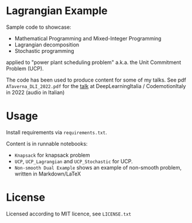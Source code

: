 # Lagrangian Example

Sample code to showcase:
* Mathematical Programming and Mixed-Integer Programming
* Lagrangian decomposition
* Stochastic programming

applied to "power plant scheduling problem" a.k.a. the Unit Commitment Problem (UCP).

The code has been used to produce content for some of my talks. See pdf `ATaverna_DLI_2022.pdf` for the 
[talk](https://talks.codemotion.com/operations-research-the-scalable-ai-for-?view=true) at
DeepLearningItalia / CodemotionItaly in 2022 (audio in Italian)


# Usage

Install requirements via `requirements.txt`.

Content is in runnable notebooks:
* `Knapsack` for knapsack problem
* `UCP`, `UCP_Lagrangian` and `UCP_Stochastic` for UCP.
* `Non-smooth Dual Example` shows an example of non-smooth problem, written in Markdown/LaTeX


# License

Licensed according to MIT licence, see `LICENSE.txt`